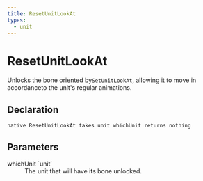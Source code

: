 ```yaml
---
title: ResetUnitLookAt
types:
  - unit
---
```


# ResetUnitLookAt
Unlocks the bone oriented by`SetUnitLookAt`, allowing it to move in accordanceto the unit's regular animations.

## Declaration

```
native ResetUnitLookAt takes unit whichUnit returns nothing
```

## Parameters
<dl>
  <dt>whichUnit `unit`</dt>
  <dd>The unit that will have its bone unlocked.</dd>
</dl>